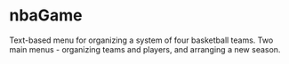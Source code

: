 # nbaGame

Text-based menu for organizing a system of four basketball teams.
Two main menus - organizing teams and players, and arranging a new season.
